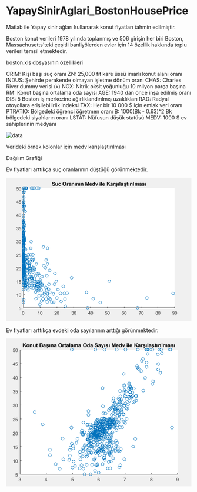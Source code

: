 # YapaySinirAglari_BostonHousePrice

Matlab ile Yapay sinir ağları kullanarak konut fiyatları tahmin edilmiştir.

Boston konut verileri 1978 yılında toplanmış ve 506 girişin her biri Boston, Massachusetts'teki çeşitli banliyölerden evler için 14 özellik hakkında toplu verileri temsil etmektedir. 

boston.xls dosyasının özellikleri

CRIM: Kişi başı suç oranı
ZN: 25,000 fit kare üssü imarlı konut alanı oranı
INDUS: Şehirde perakende olmayan işletme dönüm oranı
CHAS: Charles River dummy verisi (x)
NOX: Nitrik oksit yoğunluğu 10 milyon parça başına
RM: Konut başına ortalama oda sayısı
AGE: 1940 dan önce inşa edilmiş oranı
DIS: 5 Boston iş merkezine ağırlıklandırılmış uzaklıkları
RAD: Radyal otoyollara erişilebilirlik indeksi
TAX: Her bir 10 000 $ için emlak veri oranı
PTRATIO: Bölgedeki öğrenci öğretmen oranı
B:  1000(Bk - 0.63)^2 Bk bölgedeki siyahların oranı
LSTAT: Nüfusun düşük statüsü
MEDV: 1000 $ ev sahiplerinin medyanı


![data](https://miro.medium.com/max/1394/1*5KmVaL6NijJI3rWZrbGvnA.png)

Verideki örnek kolonlar için medv karışlaştırılması

Dağılım Grafiği

Ev fiyatları arttıkça suç oranlarının düştüğü görünmektedir.

![sucOraniMedvKarsilastirilmasi](https://github.com/furkanyunkul/YapaySinirAglari_BostonHousePrice/blob/master/sucOraniniMedvKarsilasitirmasi.png)

Ev fiyatları arttıkça evdeki oda sayılarının arttığı görünmektedir.

![odaSayisininMedvKarsilastirilmasi](https://github.com/furkanyunkul/YapaySinirAglari_BostonHousePrice/blob/master/odaSayisininMedvKarsilasitirilmasi.png)


